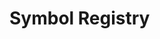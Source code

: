# Symbol Registry

<SymbolRef name="Agent" path="agents.mdx" />

<SymbolRef name="Annotated" path="https://docs.python.org/3/library/typing.html#typing.Annotated.mdx" />

<SymbolRef name="Any" path="https://docs.python.org/3/library/typing.html#typing.Any.mdx" />

<SymbolRef name="AsyncAgent" path="agents.mdx" />

<SymbolRef name="AsyncCall" path="calls.mdx" />

<SymbolRef name="AsyncContextCall" path="calls.mdx" />

<SymbolRef name="AsyncContextStream" path="responses.mdx" />

<SymbolRef name="AsyncContextStructuredStream" path="responses.mdx" />

<SymbolRef name="AsyncStream" path="responses.mdx" />

<SymbolRef name="AsyncStructuredAgent" path="agents.mdx" />

<SymbolRef name="AsyncStructuredCall" path="calls.mdx" />

<SymbolRef name="AsyncStructuredContextCall" path="calls.mdx" />

<SymbolRef name="AsyncStructuredStream" path="responses.mdx" />

<SymbolRef name="Audio" path="content.mdx" />

<SymbolRef name="BaseException" path="https://docs.python.org/3/library/exceptions.html#BaseException.mdx" />

<SymbolRef name="Call" path="calls.mdx" />

<SymbolRef name="Callable" path="https://docs.python.org/3/library/typing.html#typing.Callable.mdx" />

<SymbolRef name="ChainMap" path="https://docs.python.org/3/library/collections.html#collections.ChainMap.mdx" />

<SymbolRef name="ClassVar" path="https://docs.python.org/3/library/typing.html#typing.ClassVar.mdx" />

<SymbolRef name="Content" path="content.mdx" />

<SymbolRef name="ContextCall" path="calls.mdx" />

<SymbolRef name="ContextResponse" path="responses.mdx" />

<SymbolRef name="ContextResponseContent" path="responses.mdx" />

<SymbolRef name="ContextStream" path="responses.mdx" />

<SymbolRef name="ContextStreamChunk" path="responses.mdx" />

<SymbolRef name="ContextStructuredStream" path="responses.mdx" />

<SymbolRef name="Counter" path="https://docs.python.org/3/library/collections.html#collections.Counter.mdx" />

<SymbolRef name="Dict" path="https://docs.python.org/3/library/typing.html#typing.Dict.mdx" />

<SymbolRef name="Document" path="content.mdx" />

<SymbolRef name="EnvironmentError" path="https://docs.python.org/3/library/exceptions.html#EnvironmentError.mdx" />

<SymbolRef name="Exception" path="https://docs.python.org/3/library/exceptions.html#Exception.mdx" />

<SymbolRef name="Final" path="https://docs.python.org/3/library/typing.html#typing.Final.mdx" />

<SymbolRef name="FinishReason" path="responses.mdx" />

<SymbolRef name="FrozenSet" path="https://docs.python.org/3/library/typing.html#typing.FrozenSet.mdx" />

<SymbolRef name="GeneratorExit" path="https://docs.python.org/3/library/exceptions.html#GeneratorExit.mdx" />

<SymbolRef name="Generic" path="https://docs.python.org/3/library/typing.html#typing.Generic.mdx" />

<SymbolRef name="IOError" path="https://docs.python.org/3/library/exceptions.html#IOError.mdx" />

<SymbolRef name="Image" path="content.mdx" />

<SymbolRef name="ImportError" path="https://docs.python.org/3/library/exceptions.html#ImportError.mdx" />

<SymbolRef name="KeyboardInterrupt" path="https://docs.python.org/3/library/exceptions.html#KeyboardInterrupt.mdx" />

<SymbolRef name="List" path="https://docs.python.org/3/library/typing.html#typing.List.mdx" />

<SymbolRef name="Literal" path="https://docs.python.org/3/library/typing.html#typing.Literal.mdx" />

<SymbolRef name="ModuleNotFoundError" path="https://docs.python.org/3/library/exceptions.html#ModuleNotFoundError.mdx" />

<SymbolRef name="None" path="https://docs.python.org/3/library/constants.html#None.mdx" />

<SymbolRef name="NotRequired" path="https://docs.python.org/3/library/typing.html#typing.NotRequired.mdx" />

<SymbolRef name="OSError" path="https://docs.python.org/3/library/exceptions.html#OSError.mdx" />

<SymbolRef name="Optional" path="https://docs.python.org/3/library/typing.html#typing.Optional.mdx" />

<SymbolRef name="OrderedDict" path="https://docs.python.org/3/library/collections.html#collections.OrderedDict.mdx" />

<SymbolRef name="Path" path="https://docs.python.org/3/library/pathlib.html#pathlib.Path.mdx" />

<SymbolRef name="Protocol" path="https://docs.python.org/3/library/typing.html#typing.Protocol.mdx" />

<SymbolRef name="Required" path="https://docs.python.org/3/library/typing.html#typing.Required.mdx" />

<SymbolRef name="Response" path="responses.mdx" />

<SymbolRef name="ResponseContent" path="responses.mdx" />

<SymbolRef name="Set" path="https://docs.python.org/3/library/typing.html#typing.Set.mdx" />

<SymbolRef name="StopIteration" path="https://docs.python.org/3/library/exceptions.html#StopIteration.mdx" />

<SymbolRef name="Stream" path="responses.mdx" />

<SymbolRef name="StreamChunk" path="responses.mdx" />

<SymbolRef name="StructuredAgent" path="agents.mdx" />

<SymbolRef name="StructuredCall" path="calls.mdx" />

<SymbolRef name="StructuredContextCall" path="calls.mdx" />

<SymbolRef name="StructuredStream" path="responses.mdx" />

<SymbolRef name="Text" path="content.mdx" />

<SymbolRef name="Thinking" path="content.mdx" />

<SymbolRef name="ToolCall" path="content.mdx" />

<SymbolRef name="ToolOutput" path="content.mdx" />

<SymbolRef name="Tuple" path="https://docs.python.org/3/library/typing.html#typing.Tuple.mdx" />

<SymbolRef name="Type" path="https://docs.python.org/3/library/typing.html#typing.Type.mdx" />

<SymbolRef name="TypeVar" path="https://docs.python.org/3/library/typing.html#typing.TypeVar.mdx" />

<SymbolRef name="TypedDict" path="https://docs.python.org/3/library/typing.html#typing.TypedDict.mdx" />

<SymbolRef name="Union" path="https://docs.python.org/3/library/typing.html#typing.Union.mdx" />

<SymbolRef name="Usage" path="responses.mdx" />

<SymbolRef name="Video" path="content.mdx" />

<SymbolRef name="agent" path="agents.mdx" />

<SymbolRef name="agents" path="index.mdx" />

<SymbolRef name="bool" path="https://docs.python.org/3/library/functions.html#bool.mdx" />

<SymbolRef name="bytearray" path="https://docs.python.org/3/library/stdtypes.html#bytearray.mdx" />

<SymbolRef name="bytes" path="https://docs.python.org/3/library/stdtypes.html#bytes.mdx" />

<SymbolRef name="call" path="calls.mdx" />

<SymbolRef name="callable" path="https://docs.python.org/3/library/functions.html#callable.mdx" />

<SymbolRef name="calls" path="index.mdx" />

<SymbolRef name="complex" path="https://docs.python.org/3/library/functions.html#complex.mdx" />

<SymbolRef name="content" path="index.mdx" />

<SymbolRef name="date" path="https://docs.python.org/3/library/datetime.html#datetime.date.mdx" />

<SymbolRef name="datetime" path="https://docs.python.org/3/library/datetime.html#datetime.datetime.mdx" />

<SymbolRef name="defaultdict" path="https://docs.python.org/3/library/collections.html#collections.defaultdict.mdx" />

<SymbolRef name="deque" path="https://docs.python.org/3/library/collections.html#collections.deque.mdx" />

<SymbolRef name="dict" path="https://docs.python.org/3/library/stdtypes.html#dict.mdx" />

<SymbolRef name="float" path="https://docs.python.org/3/library/functions.html#float.mdx" />

<SymbolRef name="frozenset" path="https://docs.python.org/3/library/stdtypes.html#frozenset.mdx" />

<SymbolRef name="int" path="https://docs.python.org/3/library/functions.html#int.mdx" />

<SymbolRef name="list" path="https://docs.python.org/3/library/stdtypes.html#list.mdx" />

<SymbolRef name="memoryview" path="https://docs.python.org/3/library/stdtypes.html#memoryview.mdx" />

<SymbolRef name="namedtuple" path="https://docs.python.org/3/library/collections.html#collections.namedtuple.mdx" />

<SymbolRef name="object" path="https://docs.python.org/3/library/functions.html#object.mdx" />

<SymbolRef name="range" path="https://docs.python.org/3/library/stdtypes.html#range.mdx" />

<SymbolRef name="responses" path="index.mdx" />

<SymbolRef name="set" path="https://docs.python.org/3/library/stdtypes.html#set.mdx" />

<SymbolRef name="str" path="https://docs.python.org/3/library/stdtypes.html#str.mdx" />

<SymbolRef name="time" path="https://docs.python.org/3/library/datetime.html#datetime.time.mdx" />

<SymbolRef name="timedelta" path="https://docs.python.org/3/library/datetime.html#datetime.timedelta.mdx" />

<SymbolRef name="tuple" path="https://docs.python.org/3/library/stdtypes.html#tuple.mdx" />

<SymbolRef name="type" path="https://docs.python.org/3/library/functions.html#type.mdx" />
